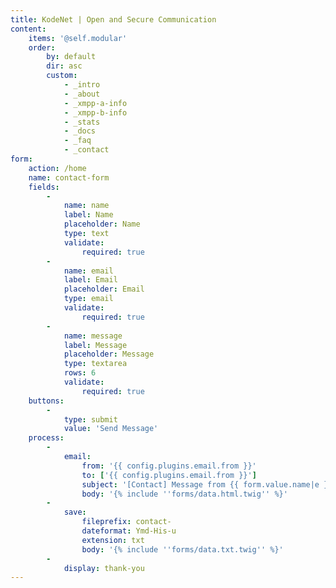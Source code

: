 ```yaml
---
title: KodeNet | Open and Secure Communication
content:
    items: '@self.modular'
    order:
        by: default
        dir: asc
        custom:
            - _intro
            - _about
            - _xmpp-a-info
            - _xmpp-b-info
            - _stats
            - _docs
            - _faq
            - _contact
form:
    action: /home
    name: contact-form
    fields:
        -
            name: name
            label: Name
            placeholder: Name
            type: text
            validate:
                required: true
        -
            name: email
            label: Email
            placeholder: Email
            type: email
            validate:
                required: true
        -
            name: message
            label: Message
            placeholder: Message
            type: textarea
            rows: 6
            validate:
                required: true
    buttons:
        -
            type: submit
            value: 'Send Message'
    process:
        -
            email:
                from: '{{ config.plugins.email.from }}'
                to: ['{{ config.plugins.email.from }}']
                subject: '[Contact] Message from {{ form.value.name|e }}'
                body: '{% include ''forms/data.html.twig'' %}'
        -
            save:
                fileprefix: contact-
                dateformat: Ymd-His-u
                extension: txt
                body: '{% include ''forms/data.txt.twig'' %}'
        -
            display: thank-you
---
```


